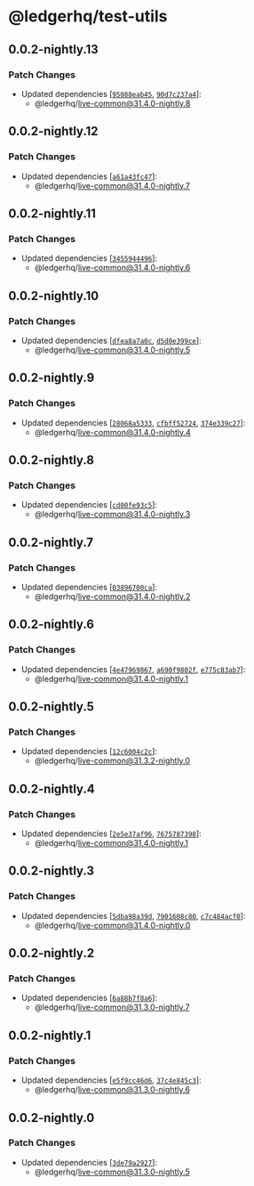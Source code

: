 # @ledgerhq/test-utils

## 0.0.2-nightly.13

### Patch Changes

- Updated dependencies [[`95088eab45`](https://github.com/LedgerHQ/ledger-live/commit/95088eab45f6af919e347a605cefefb6d7705808), [`90d7c237a4`](https://github.com/LedgerHQ/ledger-live/commit/90d7c237a4380ad91134f24d0c39c10079896725)]:
  - @ledgerhq/live-common@31.4.0-nightly.8

## 0.0.2-nightly.12

### Patch Changes

- Updated dependencies [[`a61a43fc47`](https://github.com/LedgerHQ/ledger-live/commit/a61a43fc47399e969fa68539de6af51bfa41e921)]:
  - @ledgerhq/live-common@31.4.0-nightly.7

## 0.0.2-nightly.11

### Patch Changes

- Updated dependencies [[`3455944496`](https://github.com/LedgerHQ/ledger-live/commit/34559444969ce1571ff4c54f33feb7f3fb59a33a)]:
  - @ledgerhq/live-common@31.4.0-nightly.6

## 0.0.2-nightly.10

### Patch Changes

- Updated dependencies [[`dfea8a7a0c`](https://github.com/LedgerHQ/ledger-live/commit/dfea8a7a0c24e85b45863a314d010bb7e2bcd878), [`d5d0e399ce`](https://github.com/LedgerHQ/ledger-live/commit/d5d0e399ce3cf3a49802bc8a5563eedd8a590094)]:
  - @ledgerhq/live-common@31.4.0-nightly.5

## 0.0.2-nightly.9

### Patch Changes

- Updated dependencies [[`28068a5333`](https://github.com/LedgerHQ/ledger-live/commit/28068a53336eb51936c529e0a06605b64ece24ec), [`cfbff52724`](https://github.com/LedgerHQ/ledger-live/commit/cfbff527241534aba69bff3d86733b50a14eb4ce), [`374e339c27`](https://github.com/LedgerHQ/ledger-live/commit/374e339c27e317656d01463a822898ad3a60df85)]:
  - @ledgerhq/live-common@31.4.0-nightly.4

## 0.0.2-nightly.8

### Patch Changes

- Updated dependencies [[`cd00fe93c5`](https://github.com/LedgerHQ/ledger-live/commit/cd00fe93c599dfd8d71c49adf538c0c8fd2e4280)]:
  - @ledgerhq/live-common@31.4.0-nightly.3

## 0.0.2-nightly.7

### Patch Changes

- Updated dependencies [[`03896700ca`](https://github.com/LedgerHQ/ledger-live/commit/03896700ca019b5a0b6a2d68b49abb80e47d3d02)]:
  - @ledgerhq/live-common@31.4.0-nightly.2

## 0.0.2-nightly.6

### Patch Changes

- Updated dependencies [[`4e47969867`](https://github.com/LedgerHQ/ledger-live/commit/4e4796986724579c8a9e405add44db6280878508), [`a690f9802f`](https://github.com/LedgerHQ/ledger-live/commit/a690f9802f81643ac047d6626f691353953adca1), [`e775c83ab7`](https://github.com/LedgerHQ/ledger-live/commit/e775c83ab7fa28b395c149d03679cdd93535b14a)]:
  - @ledgerhq/live-common@31.4.0-nightly.1

## 0.0.2-nightly.5

### Patch Changes

- Updated dependencies [[`12c6004c2c`](https://github.com/LedgerHQ/ledger-live/commit/12c6004c2cbc97df13cd465e1a9a09e6114df2be)]:
  - @ledgerhq/live-common@31.3.2-nightly.0

## 0.0.2-nightly.4

### Patch Changes

- Updated dependencies [[`2e5e37af96`](https://github.com/LedgerHQ/ledger-live/commit/2e5e37af96120b58fb56386cf77b6478cf06eed8), [`7675787398`](https://github.com/LedgerHQ/ledger-live/commit/767578739822597768f877f94fd8f7f35441395a)]:
  - @ledgerhq/live-common@31.4.0-nightly.1

## 0.0.2-nightly.3

### Patch Changes

- Updated dependencies [[`5dba98a39d`](https://github.com/LedgerHQ/ledger-live/commit/5dba98a39de6765539f76446613f1a90ddb743d5), [`7901608c80`](https://github.com/LedgerHQ/ledger-live/commit/7901608c80343abb271cce495fce673c544e6330), [`c7c484acf0`](https://github.com/LedgerHQ/ledger-live/commit/c7c484acf01e9db8dc5a5507b62ffcb863c77ca4)]:
  - @ledgerhq/live-common@31.4.0-nightly.0

## 0.0.2-nightly.2

### Patch Changes

- Updated dependencies [[`6a88b7f8a6`](https://github.com/LedgerHQ/ledger-live/commit/6a88b7f8a6b7c732be0c945131b6c1d9b3937cc1)]:
  - @ledgerhq/live-common@31.3.0-nightly.7

## 0.0.2-nightly.1

### Patch Changes

- Updated dependencies [[`e5f9cc46d6`](https://github.com/LedgerHQ/ledger-live/commit/e5f9cc46d69b82ad7267296b350e9d97a47f9e86), [`37c4e845c3`](https://github.com/LedgerHQ/ledger-live/commit/37c4e845c3f821760a67c56bdbfa09f45f736c78)]:
  - @ledgerhq/live-common@31.3.0-nightly.6

## 0.0.2-nightly.0

### Patch Changes

- Updated dependencies [[`3de79a2927`](https://github.com/LedgerHQ/ledger-live/commit/3de79a2927a1679ce4571f2c298cd404877cc49a)]:
  - @ledgerhq/live-common@31.3.0-nightly.5
